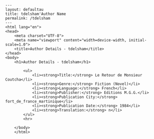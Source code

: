 
    ---
    layout: defaultau
    title: tdelsham'Author Name 
    permalink: /tdelsham
    ---
    <html lang="en">
    <head>
        <meta charset="UTF-8">
        <meta name="viewport" content="width=device-width, initial-scale=1.0">
        <title>Author Details - tdelsham</title>
    </head>
    <body>
        <h1>Author Details - tdelsham</h1>
        
            <ul>
                <li><strong>Title:</strong> Le Retour de Monsieur Coutcha</li>
                <li><strong>Genre:</strong> Fiction (Novel)</li>
                <li><strong>Language:</strong> French</li>
                <li><strong>Publisher:</strong> Editions M.G.G.</li>
                <li><strong>Publication City:</strong> fort_de_france_martinique</li>
                <li><strong>Publication Date:</strong> 1984</li>
                <li><strong>Translation:</strong> n</li>
            </ul>
            <hr>
            
        </body>
        </html>
        